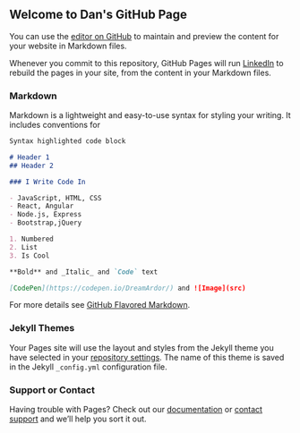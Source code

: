 ## Welcome to Dan's GitHub Page

You can use the [editor on GitHub](https://github.com/dream-ardor/jubilant-doodle/edit/master/README.md) to maintain and preview the content for your website in Markdown files.

Whenever you commit to this repository, GitHub Pages will run [LinkedIn](https://www.linkedin.com/in/danbarrick/) to rebuild the pages in your site, from the content in your Markdown files.

### Markdown

Markdown is a lightweight and easy-to-use syntax for styling your writing. It includes conventions for

```markdown
Syntax highlighted code block

# Header 1
## Header 2

### I Write Code In

- JavaScript, HTML, CSS
- React, Angular
- Node.js, Express
- Bootstrap,jQuery

1. Numbered
2. List
3. Is Cool

**Bold** and _Italic_ and `Code` text

[CodePen](https://codepen.io/DreamArdor/) and ![Image](src)
```

For more details see [GitHub Flavored Markdown](https://guides.github.com/features/mastering-markdown/).

### Jekyll Themes

Your Pages site will use the layout and styles from the Jekyll theme you have selected in your [repository settings](https://github.com/dream-ardor/jubilant-doodle/settings). The name of this theme is saved in the Jekyll `_config.yml` configuration file.

### Support or Contact

Having trouble with Pages? Check out our [documentation](https://help.github.com/categories/github-pages-basics/) or [contact support](https://github.com/contact) and we’ll help you sort it out.
